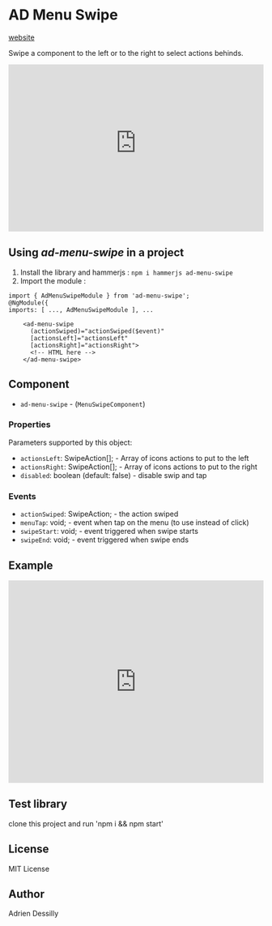 # AD Menu Swipe
[website](https://adessilly.github.io/ad-menu-swipe/)

Swipe a component to the left or to the right to select actions behinds.

<iframe src="https://ad-menu-swipe.stackblitz.io" style="width:100%;height:330px;border:none;"></iframe>

## Using ***ad-menu-swipe*** in a project

1. Install the library and hammerjs : 
`npm i hammerjs ad-menu-swipe`
2. Import the module : 
```
import { AdMenuSwipeModule } from 'ad-menu-swipe';
@NgModule({
imports: [ ..., AdMenuSwipeModule ], ...
```

```
    <ad-menu-swipe
      (actionSwiped)="actionSwiped($event)"
      [actionsLeft]="actionsLeft"
      [actionsRight]="actionsRight">
      <!-- HTML here -->
    </ad-menu-swipe>
```

## Component

- `ad-menu-swipe` - (`MenuSwipeComponent`)

### Properties

Parameters supported by this object:

- `actionsLeft`: SwipeAction[]; - Array of icons actions to put to the left
- `actionsRight`: SwipeAction[]; - Array of icons actions to put to the right
- `disabled`: boolean (default: false) - disable swip and tap

### Events

- `actionSwiped`: SwipeAction; - the action swiped
- `menuTap`: void; - event when tap on the menu (to use instead of click)
- `swipeStart`: void; - event triggered when swipe starts
- `swipeEnd`: void; - event triggered when swipe ends

## Example

<iframe src="https://stackblitz.com/edit/ad-menu-swipe?embed=1&file=src/app/app.component.html&hideExplorer=1&hideNavigation=1" style="width:100%;height:400px;border:none;"></iframe>

## Test library

clone this project and run 'npm i && npm start'

## License

MIT License

## Author
Adrien Dessilly
